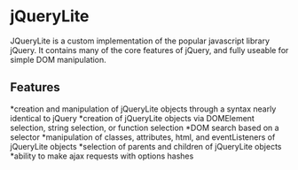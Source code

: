 # jQueryLite

JQueryLite is a custom implementation of the popular javascript library jQuery.  It contains many of the core features of jQuery, and fully useable for simple DOM manipulation.

## Features

*creation and manipulation of jQueryLite objects through a syntax nearly identical to jQuery
*creation of jQueryLite objects via DOMElement selection, string selection, or function selection
*DOM search based on a selector
*manipulation of classes, attributes, html, and eventListeners of jQueryLite objects
*selection of parents and children of jQueryLite objects
*ability to make ajax requests with options hashes

